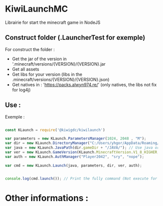 # KiwiLaunchMC
 Librairie for start the minecraft game in NodeJS

## Construct folder (.LauncherTest for exemple)

For construct the folder : 
- Get the jar of the version in '.minecraft/versions/{VERSION}/{VERSION}.jar
- Get all assets
- Get libs for your version (libs in the .minecraft/versions/{VERSION}/{VERSION}.json)
- Get natives in : 'https://packs.alwyn974.re/' (only natives, the libs not fix for log4j)
## Use :

Exemple : 

```ts

const KLaunch = require('@kiwigdc/kiwilaunch')

var parameters = new KLaunch.ParametersManager(1024, 2048 , "M");
var dir = new KLaunch.DirectoryManager("C:/Users/yhgor/AppData/Roaming/.LauncherTest", "natives", "libs", "minecraft.jar", "assets");
var java = new KLaunch.JavaPath(dir.gameDir + "/JAVA/"); // Use java or directory (/bin/java.exe is add into class)
var ver = new KLaunch.GameVersion(KLaunch.MinecraftVersion.V1_8_HIGHER, KLaunch.GameTweak.FORGE, "1.12.2");
var auth = new KLaunch.AuthManager("Player2042", "sry", "nope");

var cmd = new KLaunch.Launch(java, parameters, dir, ver, auth);


console.log(cmd.launch()); // Print the fully command (Not execute for the moment)

```

# Other informations :


